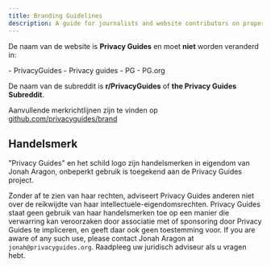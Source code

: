 ```yaml
---
title: Branding Guidelines
description: A guide for journalists and website contributors on proper branding of the Privacy Guides wordmark and logo.
---
```


De naam van de website is **Privacy Guides** en moet **niet** worden veranderd in:

<div class="pg-red" markdown>
- PrivacyGuides
- Privacy guides
- PG
- PG.org
</div>

De naam van de subreddit is **r/PrivacyGuides** of **the Privacy Guides Subreddit**.

Aanvullende merkrichtlijnen zijn te vinden op [github.com/privacyguides/brand](https://github.com/privacyguides/brand)

## Handelsmerk

"Privacy Guides" en het schild logo zijn handelsmerken in eigendom van Jonah Aragon, onbeperkt gebruik is toegekend aan de Privacy Guides project.

Zonder af te zien van haar rechten, adviseert Privacy Guides anderen niet over de reikwijdte van haar intellectuele-eigendomsrechten. Privacy Guides staat geen gebruik van haar handelsmerken toe op een manier die verwarring kan veroorzaken door associatie met of sponsoring door Privacy Guides te impliceren, en geeft daar ook geen toestemming voor. If you are aware of any such use, please contact Jonah Aragon at `jonah@privacyguides.org`. Raadpleeg uw juridisch adviseur als u vragen hebt.
